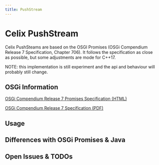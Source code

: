 ```yaml
---
title: PushStream
---
```


# Celix PushStream

Celix PushSteams are based on the OSGI Promises (OSGi Compendium Release 7 Specification, Chapter 706).
It follows the specification as close as possible, but some adjustments are mode for C++17.

NOTE: this implementation is still experiment and the api and behaviour will probably still change.  

## OSGi Information

[OSGi Compendium Release 7 Promises Specification (HTML)](https://osgi.org/specification/osgi.cmpn/7.0.0/util.promise.html)

[OSGi Compendium Release 7 Specification (PDF)](https://osgi.org/specification/osgi.cmpn/7.0.0/util.promise.html)

## Usage

## Differences with OSGi Promises & Java


## Open Issues & TODOs
